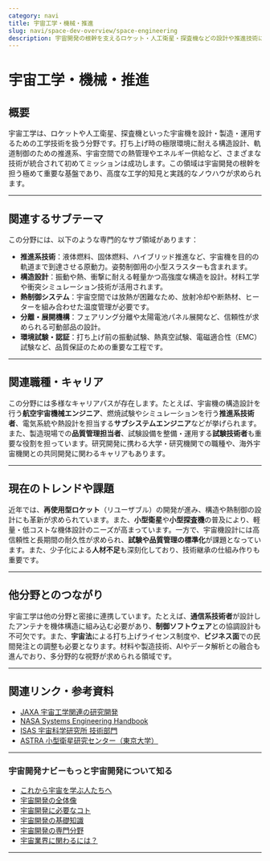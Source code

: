 ```yaml
---
category: navi
title: 宇宙工学・機械・推進
slug: navi/space-dev-overview/space-engineering
description: 宇宙開発の根幹を支えるロケット・人工衛星・探査機などの設計や推進技術について紹介します。
---
```


# 宇宙工学・機械・推進

## 概要

宇宙工学は、ロケットや人工衛星、探査機といった宇宙機を設計・製造・運用するための工学技術を扱う分野です。打ち上げ時の極限環境に耐える構造設計、軌道制御のための推進系、宇宙空間での熱管理やエネルギー供給など、さまざまな技術が統合されて初めてミッションは成功します。この領域は宇宙開発の根幹を担う極めて重要な基盤であり、高度な工学的知見と実践的なノウハウが求められます。

---

## 関連するサブテーマ

この分野には、以下のような専門的なサブ領域があります：

- **推進系技術**：液体燃料、固体燃料、ハイブリッド推進など、宇宙機を目的の軌道まで到達させる原動力。姿勢制御用の小型スラスターも含まれます。
- **構造設計**：振動や熱、衝撃に耐える軽量かつ高強度な構造を設計。材料工学や衝突シミュレーション技術が活用されます。
- **熱制御システム**：宇宙空間では放熱が困難なため、放射冷却や断熱材、ヒーターを組み合わせた温度管理が必要です。
- **分離・展開機構**：フェアリング分離や太陽電池パネル展開など、信頼性が求められる可動部品の設計。
- **環境試験・認証**：打ち上げ前の振動試験、熱真空試験、電磁適合性（EMC）試験など、品質保証のための重要な工程です。

---

## 関連職種・キャリア

この分野には多様なキャリアパスが存在します。たとえば、宇宙機の構造設計を行う**航空宇宙機械エンジニア**、燃焼試験やシミュレーションを行う**推進系技術者**、電気系統や熱設計を担当する**サブシステムエンジニア**などが挙げられます。また、製造現場での**品質管理担当者**、試験設備を整備・運用する**試験技術者**も重要な役割を担っています。研究開発に携わる大学・研究機関での職種や、海外宇宙機関との共同開発に関わるキャリアもあります。

---

## 現在のトレンドや課題

近年では、**再使用型ロケット**（リユーザブル）の開発が進み、構造や熱制御の設計にも革新が求められています。また、**小型衛星**や**小型探査機**の普及により、軽量・低コストな機体設計のニーズが高まっています。一方で、宇宙機設計には高信頼性と長期間の耐久性が求められ、**試験や品質管理の標準化**が課題となっています。また、少子化による**人材不足**も深刻化しており、技術継承の仕組み作りも重要です。

---

## 他分野とのつながり

宇宙工学は他の分野と密接に連携しています。たとえば、**通信系技術者**が設計したアンテナを機体構造に組み込む必要があり、**制御ソフトウェア**との協調設計も不可欠です。また、**宇宙法**による打ち上げライセンス制度や、**ビジネス面**での民間発注との調整も必要となります。材料や製造技術、AIやデータ解析との融合も進んでおり、多分野的な視野が求められる領域です。

---

## 関連リンク・参考資料

- [JAXA 宇宙工学関連の研究開発](https://www.jaxa.jp/projects/)
- [NASA Systems Engineering Handbook](https://www.nasa.gov/connect/ebooks/nasa-systems-engineering-handbook/)
- [ISAS 宇宙科学研究所 技術部門](https://www.isas.jaxa.jp/)
- [ASTRA 小型衛星研究センター（東京大学）](https://www.astra.t.u-tokyo.ac.jp/)

---

### 宇宙開発ナビーもっと宇宙開発について知る
- [これから宇宙を学ぶ人たちへ](navi/intro-to-space-dev)
- [宇宙開発の全体像](navi/space-dev-overview)
- [宇宙開発に必要なコト](navi/what-is-needed)
- [宇宙開発の基礎知識](navi/basic-knowledge)
- [宇宙開発の専門分野](navi/region-of-expertise)
- [宇宙業界に関わるには？](navi/how-to-commit)

---